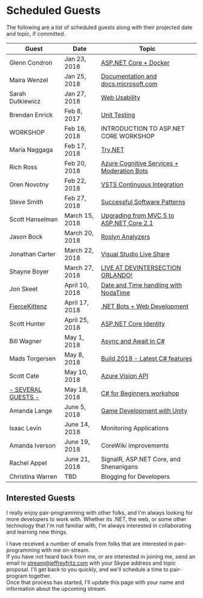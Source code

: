 # Scheduled Guests

The following are a list of scheduled guests along with their projected date and topic, if committed.

| Guest | Date | Topic |
| ----- | ---- | ----- |
| Glenn Condron | Jan 23, 2018 | [ASP.NET Core + Docker](https://youtu.be/Oriqg6qC4hc) |
| Maira Wenzel | Jan 25, 2018 | [Documentation and docs.microsoft.com](https://youtu.be/rZj-h9PQsi8) |
| Sarah Dutkiewicz | Jan 27, 2018 | [Web Usability](https://youtu.be/4EChnYWY598) |
| Brendan Enrick | Feb 8, 2017 | [Unit Testing](https://youtu.be/N0CArRHH65U) |
| WORKSHOP | Feb 16, 2018 | INTRODUCTION TO ASP.NET CORE WORKSHOP |
| Maria Naggaga | Feb 17, 2018 | [Try.NET](https://youtu.be/wZjgbJ756PM) |
| Rich Ross | Feb 20, 2018 | [Azure Cognitive Services + Moderation Bots](https://youtu.be/7s6_d7SIrkU) |
| Oren Novotny | Feb 22, 2018 | [VSTS Continuous Integration](https://youtu.be/cR1brXiCHXM) |
| Steve Smith | Feb 27, 2018 | [Successful Software Patterns](https://youtu.be/LXH1gz8utZA) |
| Scott Hanselman | March 15, 2018 | [Upgrading from MVC 5 to ASP.NET Core 2.1](https://www.youtube.com/watch?v=M_mqh739P6Y) |
| Jason Bock | March 20, 2018 | [Roslyn Analyzers](https://www.youtube.com/watch?v=N5svo6N7ir0) |
| Jonathan Carter | March 22, 2018 | [Visual Studio Live Share](https://www.youtube.com/watch?v=Z6g2l8kb1zc) |
| Shayne Boyer | March 27, 2018 | [LIVE AT DEVINTERSECTION ORLANDO!](https://www.youtube.com/watch?v=aXkeJmlPDI4) |
| Jon Skeet | April 10, 2018 | [Date and Time handling with NodaTime](https://youtu.be/mfsvh_IpGmw) |
| [FierceKittenz](https://twitch.tv/fiercekittenz) | April 17, 2018 | [.NET Bots + Web Development](https://youtu.be/zwdZ-De_TDE) |
| Scott Hunter | April 25, 2018 | [ASP.NET Core Identity](https://youtu.be/_Dl35e-7Jt8) |
| Bill Wagner | May 1, 2018 | [Async and Await in C#](https://www.youtube.com/watch?v=udb8JBEdS9) |
| Mads Torgersen | May 8, 2018 | [Build 2018 - Latest C# features](https://www.youtube.com/watch?v=Wlw_nIzKqM0&index=19&list=PLVMqA0_8O85zHkvIMHgG74eskQTO5nfWy&t=2416s) |
| Scott Cate | May 10, 2018 | [Azure Vision API](https://www.youtube.com/watch?v=p0ZZ2lDdO1w&index=16&list=PLVMqA0_8O85zHkvIMHgG74eskQTO5nfWy&t=1236s) |
| [- SEVERAL GUESTS -](https://github.com/csharpfritz/Fritz.LiveStream/tree/master/csharpWorkshop) | May 18, 2018 | [C# for Beginners workshop](https://www.youtube.com/watch?v=9ZmZuUSqQUM&index=2&list=PLVMqA0_8O85zIiU-T5h6rn8ortqEUNCeK) |
| Amanda Lange | June 5, 2018 | [Game Development with Unity](https://www.youtube.com/watch?v=g4iGpL_OftQ&index=3&list=PLVMqA0_8O85zHkvIMHgG74eskQTO5nfWy&t=0s) |
| Isaac Levin | June 14, 2018 | Monitoring Applications |
| Amanda Iverson | June 19, 2018 | CoreWiki improvements |
| Rachel Appel | June 21, 2018 | SignalR, ASP.NET Core, and Shenanigans |
| Christina Warren | TBD | Blogging for Developers |

## Interested Guests

I really enjoy pair-programming with other folks, and I'm always looking for more developers to work with.  Whether its
.NET, the web, or some other technology that I'm not familiar with, I'm always interested in collaborating and learning 
new things.

I have received a number of emails from folks that are interested in pair-programming with me on-stream.  
If you have not heard back from me, or are interested in joining me, send an email to stream@jeffreyfritz.com with
your Skype address and topic proposal.  I'll get back to you quickly, and we'll schedule a time to pair-program together.  
Once that process has started, I'll update this page with your name and information about the upcoming stream.
